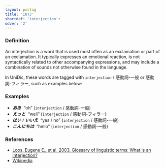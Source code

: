 ```yaml
---
layout: postag
title: 'INTJ'
shortdef: 'interjection': 
udver: '2' 
---
```


### Definition

An interjection is a word that is used most often as an exclamation or
part of an exclamation. It typically expresses an emotional reaction,
is not syntactically related to other accompanying expressions, and
may include a combination of sounds not otherwise found in the
language.

In UniDic, these words are tagged with `interjection` / 感動詞-一般 or 感動詞-フィラー,
such as examples below:


### Examples

- _<b>ああ</b>&nbsp;_ “oh” (`interjection` / 感動詞-一般) 
- _<b>えっと</b>&nbsp;_ “well” (`interjection` / 感動詞-フィラー)
- _<b>はい</b> / <b>いいえ</b>&nbsp;_ “yes / no”  (`interjection` / 感動詞-一般) 
- _<b>こんにちは</b>&nbsp;_ “hello”  (`interjection` / 感動詞-一般) 


### References

- [Loos, Eugene E., et al. 2003. Glossary of linguistic terms: What is an interjection?](http://www-01.sil.org/linguistics/GlossaryOfLinguisticTerms/WhatIsAnInterjection.htm)
- [Wikipedia](http://en.wikipedia.org/wiki/Interjection)
<!-- Interlanguage links updated Út zář 29 18:40:45 CEST 2020 -->
